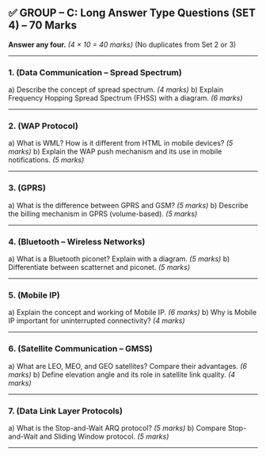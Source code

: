 

## ✅ **GROUP – C: Long Answer Type Questions (SET 4) – 70 Marks**

**Answer any four.** *(4 × 10 = 40 marks)*
(No duplicates from Set 2 or 3)

---

### **1. (Data Communication – Spread Spectrum)**

a) Describe the concept of spread spectrum. *(4 marks)*
b) Explain Frequency Hopping Spread Spectrum (FHSS) with a diagram. *(6 marks)*

---

### **2. (WAP Protocol)**

a) What is WML? How is it different from HTML in mobile devices? *(5 marks)*
b) Explain the WAP push mechanism and its use in mobile notifications. *(5 marks)*

---

### **3. (GPRS)**

a) What is the difference between GPRS and GSM? *(5 marks)*
b) Describe the billing mechanism in GPRS (volume-based). *(5 marks)*

---

### **4. (Bluetooth – Wireless Networks)**

a) What is a Bluetooth piconet? Explain with a diagram. *(5 marks)*
b) Differentiate between scatternet and piconet. *(5 marks)*

---

### **5. (Mobile IP)**

a) Explain the concept and working of Mobile IP. *(6 marks)*
b) Why is Mobile IP important for uninterrupted connectivity? *(4 marks)*

---

### **6. (Satellite Communication – GMSS)**

a) What are LEO, MEO, and GEO satellites? Compare their advantages. *(6 marks)*
b) Define elevation angle and its role in satellite link quality. *(4 marks)*

---

### **7. (Data Link Layer Protocols)**

a) What is the Stop-and-Wait ARQ protocol? *(5 marks)*
b) Compare Stop-and-Wait and Sliding Window protocol. *(5 marks)*

---
